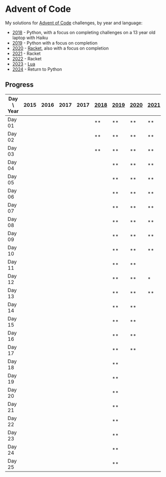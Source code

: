# Advent of Code

My solutions for [Advent of Code] challenges, by year and language:

- [2018] - Python, with a focus on completing challenges on a 13 year old laptop with Haiku
- [2019] - Python with a focus on completion
- [2020] - [Racket], also with a focus on completion
- [2021] - Racket
- [2022] - Racket
- [2023] - [Lua]
- [2024] - Return to Python

## Progress

| Day \ Year | 2015 | 2016 | 2017 | 2017 | [2018] | [2019] | [2020] | [2021] | [2022] | [2023] | [2024] |
|------------|------|------|------|------|--------|--------|--------|--------|--------|--------|--------|
| Day 01     |      |      |      |      | **     | **     | **     | **     | **     | **     | **     |
| Day 02     |      |      |      |      | **     | **     | **     | **     | **     | **     | **     |
| Day 03     |      |      |      |      | **     | **     | **     | **     | **     | **     |        |
| Day 04     |      |      |      |      |        | **     | **     | **     | **     | **     |        |
| Day 05     |      |      |      |      |        | **     | **     | **     | **     | **     |        |
| Day 06     |      |      |      |      |        | **     | **     | **     | **     | **     |        |
| Day 07     |      |      |      |      |        | **     | **     | **     | **     | **     |        |
| Day 08     |      |      |      |      |        | **     | **     | **     | *      | *      |        |
| Day 09     |      |      |      |      |        | **     | **     | **     |        | **     |        |
| Day 10     |      |      |      |      |        | **     | **     | **     | **     | **     |        |
| Day 11     |      |      |      |      |        | **     | **     |        |        | **     |        |
| Day 12     |      |      |      |      |        | **     | **     | *      |        | *      |        |
| Day 13     |      |      |      |      |        | **     | **     | **     |        | *      |        |
| Day 14     |      |      |      |      |        | **     | **     |        |        | **     |        |
| Day 15     |      |      |      |      |        | **     | **     |        |        | **     |        |
| Day 16     |      |      |      |      |        | **     | **     |        |        |        |        |
| Day 17     |      |      |      |      |        | **     | **     |        |        |        |        |
| Day 18     |      |      |      |      |        | **     |        |        |        |        |        |
| Day 19     |      |      |      |      |        | **     |        |        |        | *      |        |
| Day 20     |      |      |      |      |        | **     |        |        |        |        |        |
| Day 21     |      |      |      |      |        | **     |        |        |        |        |        |
| Day 22     |      |      |      |      |        | **     |        |        |        |        |        |
| Day 23     |      |      |      |      |        | **     |        |        |        |        |        |
| Day 24     |      |      |      |      |        | **     |        |        |        |        |        |
| Day 25     |      |      |      |      |        | **     |        |        |        |        |        |

[Advent of Code]: https://adventofcode.com/

[2018]: 2018/README.md

[2019]: 2019/README.md

[2020]: 2020/README.md

[Racket]: https://racket-lang.org/

[2021]: 2021/README.md

[2022]: 2022/README.md

[2023]: 2023/README.md

[2024]: 2024/README.md

[Lua]: https://lua.org/
